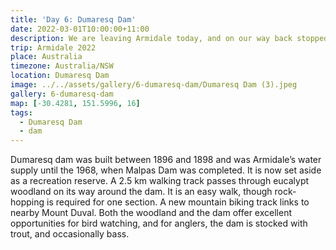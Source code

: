 ```yaml
---
title: 'Day 6: Dumaresq Dam'
date: 2022-03-01T10:00:00+11:00
description: We are leaving Armidale today, and on our way back stopped at Dumaresq Dam.
trip: Armidale 2022
place: Australia
timezone: Australia/NSW
location: Dumaresq Dam
image: ../../assets/gallery/6-dumaresq-dam/Dumaresq Dam (3).jpeg
gallery: 6-dumaresq-dam
map: [-30.4281, 151.5996, 16]
tags:
  - Dumaresq Dam
  - dam
---
```


Dumaresq dam was built between 1896 and 1898 and was Armidale’s water supply until the 1968, when Malpas Dam was completed. It is now set aside as a recreation reserve. A 2.5 km walking track passes through eucalypt woodland on its way around the dam. It is an easy walk, though rock-hopping is required for one section. A new mountain biking track links to nearby Mount Duval. Both the woodland and the dam offer excellent opportunities for bird watching, and for anglers, the dam is stocked with trout, and occasionally bass.
